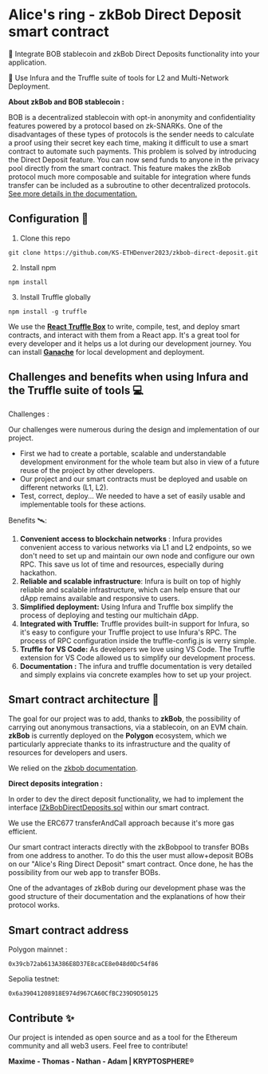 # **Alice's ring - zkBob Direct Deposit smart contract**

🎯 Integrate BOB stablecoin and zkBob Direct Deposits functionality into your application.  

🎯 Use Infura and the Truffle suite of tools for L2 and Multi-Network Deployment.

**About zkBob and BOB stablecoin :**

BOB is a decentralized stablecoin with opt-in anonymity and confidentiality features powered by a protocol based on zk-SNARKs. One of the disadvantages of these types of protocols is the sender needs to calculate a proof using their secret key each time, making it difficult to use a smart contract to automate such payments. This problem is solved by introducing the Direct Deposit feature. 
You can now send funds to anyone in the privacy pool directly from the smart contract. This feature makes the zkBob protocol much more composable and suitable for integration where funds transfer can be included as a subroutine to other decentralized protocols. [See more details in the documentation.](https://docs.zkbob.com/zkbob-overview/readme)

## **Configuration** 📝

1. Clone this repo 
```
git clone https://github.com/KS-ETHDenver2023/zkbob-direct-deposit.git
```
2. Install npm
```
npm install
```
3. Install Truffle globally
```
npm install -g truffle
```

We use the **[React Truffle Box](https://trufflesuite.com/boxes/react/)** to write, compile, test, and deploy smart contracts, and interact with them from a React app. It's a great tool for every developer and it helps us a lot during our development journey.
You can install [**Ganache**](https://trufflesuite.com/ganache/) for local development and deployment.


## Challenges and benefits when using Infura and the Truffle suite of tools 💻
Challenges :

Our challenges were numerous during the design and implementation of our project.

 - First we had to create a portable, scalable and understandable development environment for the whole team but also in view of a future reuse of the project by other developers.
 - Our project and our smart contracts must be deployed and usable on different networks (L1, L2).
 - Test, correct, deploy... We needed to have a set of easily usable and implementable tools for these actions.

Benefits 🛰️:

1.  **Convenient access to blockchain networks** : Infura provides convenient access to various networks via L1 and L2 endpoints, so we don't need to set up and maintain our own node and configure our own RPC. This save us lot of time and resources, especially during hackathon.
2.  **Reliable and scalable infrastructure**: Infura is built on top of highly reliable and scalable infrastructure, which can help ensure that our dApp remains available and responsive to users.
3.  **Simplified deployment:** Using Infura and Truffle box simplify the process of deploying and testing our multichain dApp.
4.  **Integrated with Truffle:** Truffle provides built-in support for Infura, so it's easy to configure your Truffle project to use Infura's RPC. The process of RPC configuration inside the truffle-config.js is verry simple. 
5. **Truffle for VS Code:** As developers we love using VS Code. The Truffle extension for VS Code allowed us to simplify our development process.
6. **Documentation :** The infura and truffle documentation is very detailed and simply explains via concrete examples how to set up your project.

## Smart contract architecture 📏

The goal for our project was to add, thanks to **zkBob**, the possibility of carrying out anonymous transactions, via a stablecoin, on an EVM chain.
**zkBob** is currently deployed on the **Polygon** ecosystem, which we particularly appreciate thanks to its infrastructure and the quality of resources for developers and users.

We relied on the [zkbob documentation](https://docs.zkbob.com/).

**Direct deposits integration :**  

In order to dev the direct deposit functionality, we had to implement the interface [IZkBobDirectDeposits.sol](https://github.com/zkBob/zkbob-contracts/blob/develop/src/interfaces/IZkBobDirectDeposits.sol) within our smart contract.

We use the ERC677 transferAndCall approach because it's more gas efficient.

Our smart contract interacts directly with the zkBobpool to transfer BOBs from one address to another.
To do this the user must allow+deposit BOBs on our "Alice's Ring Direct Deposit" smart contract. 
Once done, he has the possibility from our web app to transfer BOBs.

One of the advantages of zkBob during our development phase was the good structure of their documentation and the explanations of how their protocol works.


## Smart contract address

Polygon mainnet : 
```
0x39cb72ab613A386E8D37E8caCE8e048d0Dc54f86
```

Sepolia testnet: 
```
0x6a39041208918E974d967CA60CfBC239D9D50125
```

## Contribute ✨

Our project is intended as open source and as a tool for the Ethereum community and all web3 users. 
Feel free to contribute!

**Maxime - Thomas - Nathan - Adam | KRYPTOSPHERE®**

